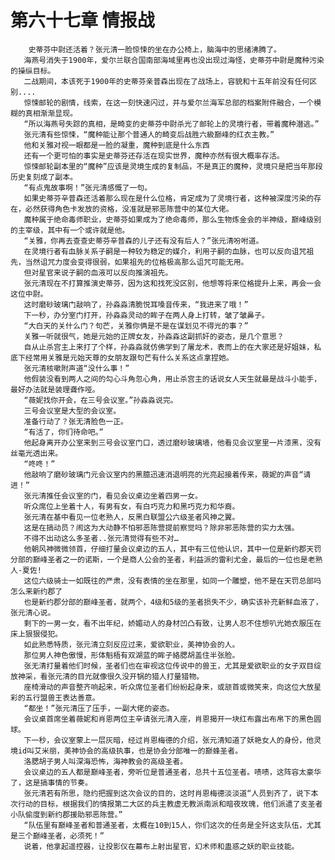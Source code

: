# 第六十七章 情报战
        史蒂芬中尉还活着？张元清一脸惊悚的坐在办公椅上，脑海中的思绪沸腾了。
       海燕号消失于1900年，爱尔兰联合国南部海域里再也没出现过海怪，史蒂芬中尉是魔种污染的操纵目标。
       二战期间，本该死于1900年的史蒂芬亲普森出现在了战场上，容貌和十五年前没有任何区别....
       惊悚邮轮的剧情，线索，在这一刻快速闪过，并与爱尔兰海军总部的档案附件融合，一个模糊的真相渐渐显现。
       “所以海燕号失踪的真相，是畸变的史蒂芬中尉杀光了邮轮上的灵境行者，带着魔种潜逃。”
       张元清有些惊悚，“魔种能让那个普通人的畸变后战胜六級巅峰的红衣主教。”
       他和关雅对视一眼都是一脸的凝重，魔种到底是什么东西
       还有一个更可怕的事实是史蒂芬还存活在现实世界，魔种亦然有很大概率存活。
       惊悚邮轮副本里的“魔种”应该是灵境生成的复制品，不是真正的魔种，灵境只是把当年那段历史复刻成了副本。
       “有点鬼故事啊！”张元清感慨了一句。
       如果史蒂芬辛普森还活着那么现在是什么位格，肯定成为了灵境行者，这种被深度污染的存在，必然获得角色卡发放的资格，没准就是邪恶陈营中的某位大佬。
       魔种属于绝命毒师职业，史蒂芬如果成为了绝命毒师，那么生物炼金会的半神级，巅峰级别的主宰级，其中有一个或许就是他。
       “关雅，你再去查查史蒂芬辛普森的儿子还有没有后人？”张元清吩咐道。
       在灵境行者有血脉关系子嗣是一种较为稳定的媒介，利用子嗣的血脉，也可以反向诅咒祖先，当然诅咒力度会变得很弱，如果祖先的位格极高那么诅咒可能无用。
       但对星官来说子嗣的血液可以反向推演祖先。
       张元清现在不打算推演史蒂芬，因为这和找死没区别，他想等将来位格提升上来，再会一会这位中尉。
       这时磨砂玻璃门敲响了，孙淼淼清脆悦耳嗓音传来，“我进来了哦！”
       下一秒，办分室门打开，孙淼淼灵动的眸子在两人身上打转，皱了皱鼻子。
       “大白天的关什么门？句芒，关雅你俩是不是在谋划见不得光的事？”
       关雅一听就很气，她是元始的正牌女友，孙淼淼这副抓奸的姿态，是几个意思？
       自从止杀宫主上来打了个样，孙淼淼就仿佛学到了屠龙术，表而上的在大家还是好姐妹，私底下经常用关雅是元始天尊的女朋友跟句芒有什么关系这点拿捏她。
       张元清核嗽附声道“没什么事！”
       他假装没看到两人之间的勾心斗角忽心角，用止杀宫主的话说女人天生就最是战斗小能手，最好办法就是装理聋作哑。
       “薇妮找你开会，在三号会议室。”孙淼淼说完。
       三号会议室是大型的会议室。
       准备行动了？张无清脸色一正。
       “有活了，你们待命吧。”
       他起身离开办公室来到三号会议室门口，透过磨砂玻璃墙，他看见会议室里一片漆黑，没有丝毫光透出来。
       “咚咚！”
       他敲响了磨砂玻璃门元会议室内的黑臆迅速消退明亮的光亮起接着传来，薇妮的声音“请进！”
       张元清推任会议室的门，看见会议桌边坐着四男一女。
       听众席位上坐着十人，有男有女，有白巧克力和黑巧克力和华裔。
       张元清在基中看见一位老熟人，反黑白联盟公六级圣者风神之翼。
       这是在搞动员？闹这为大动静不怕邪恶陈营提前察觉吗？除非邪恶陈营的实力太强。
       不得不出动这么多圣者..张元清觉得有些不对…
       他朝风神微微领首，仔细打量会议桌边的五人，其中有三位他认识，其中一位是新约郡天罚分部的巅峰圣者之一的诺斯，一个是商人公会的圣者，利益派的雷利尤金，最后的一位也是老熟人-夏佐!
       这位六级骑士一如既往的严肃，没有表情的坐在那里，如同一个雕塑，他不是在天罚总部吗怎么来新约郡了
       也是新约郡分部的巅峰圣者，就两个，4级和5级的圣者损失不少，确实该补充新鲜血液了，张元清心说。
       剩下的一男一女，看不出年纪，娇媚动人的身材凹凸有致，让男人忍不住想叭光她衣服压在床上狠狠侵犯。
       如此熟悉特质，张元清立刻反应过来，爱欲职业，美神协会的人。
       那位男人神色傲慢，形体魁梧有双湖蓝的眸子絡腮胡盖住半张脸。
       张无清打量着他们时候，圣者们也在审视这位传说中的兽王，尤其是爱欲职业的女子双目绽放神采，看张元清的目光就像很久没开锅的猎人打量猎物。
       座椅滑动的声音整齐响起来，听众席位圣者们纷紛起身来，或颔首或微笑来，向这位大放星彩的五行盟兽王表达善意。
       “都坐！”张元清压了压手，一副大佬的姿态。
       会议桌首席坐着薇妮和肖恩两位主辛请张元清入座，肖恩揭开一块红布露出布帛下的黑色圆球。
       下一秒，会议室蒙上一层灰暗，经过肖恩梅德的介绍，张元清知道了妖艳女人的身份，他灵境id叫艾米丽，美神协会的高级执事，也是协会分部唯一的巅蜂圣者。
       洛腮胡子男人叫深海恐怖，海神教会的高级圣者。
       会议桌边的五人都是巅峰圣者，旁听位是普通圣者，总共十五位圣者。啧啧，这阵容太豪华了，这是搞事情的节奏。
       张元清若有所思，隐约把握到这次会议的目的，这时肖恩梅德淡淡道“人员到齐了，说下本次行动的目标，根据我们的情报第二大区的兵主教虚无教派南派和暗夜玫瑰，他们派遣了支圣者小队偷度到新约郡援助邪恶陈营。”
       “队伍里有巅峰圣者和普通圣者，太概在10到15人，你们这次的任务是全歼这支队伍，尤其是三个巅峰圣者，必须死！”
       说着，他拿起遥控器，让投影仪在幕布上射出星官，幻术师和蛊惑之妖的职业技能。